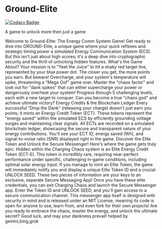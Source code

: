# Ground-Elite

[![Codacy Badge](https://api.codacy.com/project/badge/Grade/480a795f66c948bab9e321d72b48524f)](https://app.codacy.com/gh/Stephenvega2/Ground-Elite?utm_source=github.com&utm_medium=referral&utm_content=Stephenvega2/Ground-Elite&utm_campaign=Badge_Grade)

A game to unlock more then just a game 

Welcome to Ground-Elite: The Energy Comm System Game!
Get ready to dive into GROUND-Elite, a unique game where your quick reflexes and strategic timing power a simulated Energy Communication System (ECS). But this isn't just about high scores; it's a deep dive into cryptographic security and the thrill of unlocking hidden features.
What's the Game About?
Your mission is to "Yeet the Juice" to hit a shaky red target line, represented by your blue power dot. The closer you get, the more points you earn. But beware! Overcharge, and your system's temperature will spike, threatening a "Mega Oof" game over. Master the "chaos factor" and look out for "dank spikes" that can either supercharge your power or dangerously overheat your system!
Progress through 5 challenging levels, each with a new target to conquer. Can you become a true "chaos god" and achieve ultimate victory?
Energy Credits & the Blockchain Ledger
Every successful "Drop the Dank" (releasing your charge) doesn't just earn you points; it mints an Energy Credit Token (ECT). These tokens represent the "energy saved" within the simulated ECS by efficiently grounding voltage surges and maintaining clear signals.
All ECTs are recorded on a simulated blockchain ledger, showcasing the secure and transparent nature of your energy contributions. You'll see your ECT ID, energy saved (Wh), and signal-to-noise ratio (SNR) displayed right in the game.
Discover the Elite Token and Unlock the Secure Messenger!
Here's where the game gets truly epic: Hidden within the Charging Chaos system is an Elite Energy Credit Token (ECT-E). This token is incredibly rare, requiring near-perfect performance under specific, challenging in-game conditions, including optimal solar energy input.
If you manage to mint an Elite Token, the game will immediately notify you and display a unique Elite Token ID and a crucial UNLOCK SEED. These two pieces of information are your keys to an exclusive, separate Secure Messaging App!
Once you have these elite credentials, you can exit Charging Chaos and launch the Secure Messenger app. Enter the Token ID and UNLOCK SEED, and you'll gain access to a secure communication channel. This messenger app itself is designed with security in mind and is released under an MIT License, meaning its code is open for anyone to use, learn from, and even fork for their own projects!
Are you ready to embrace the chaos, master the energy, and unlock the ultimate secret? Good luck, and may your dankness prevail!
helped by gemini,bing,grok
